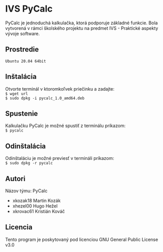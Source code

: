 # IVS PyCalc

PyCalc je jednoduchá kalkulačka, ktorá podporuje základné funkcie. Bola vytvorená v rámci školského projektu na predmet IVS - Praktické aspekty vývoje software.

Prostredie
---------

`Ubuntu 20.04 64bit`

Inštalácia
---------
Otvorte terminál v ktoromkoľvek priečinku a zadajte: <br/>
`$ wget url` <br/>
`$ sudo dpkg -i pycalc_1.0_amd64.deb`
	
Spustenie
---------
Kalkulačku PyCalc je možné spustiť z terminálu príkazom: <br/>
`$ pycalc`

Odinštalácia
---------
Odinštaláciu je možné previesť v termináli príkazom: <br/>
`$ sudo dpkg -r pycalc`

Autori
------

Názov týmu: PyCalc

- xkozak18 Martin Kozák
- xhezel00 Hugo Hežel 
- xkrovac61 Kristián Kováč

Licencia
-------

Tento program je poskytovaný pod licenciou GNU General Public License v3.0
